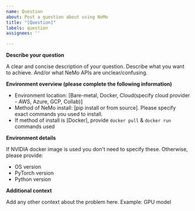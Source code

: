```yaml
---
name: Question
about: Post a question about using NeMo
title: "[Question]"
labels: question
assignees: ''

---
```


**Describe your question**

A clear and concise description of your question.
Describe what you want to achieve. And/or what NeMo APIs are unclear/confusing.


**Environment overview (please complete the following information)**

 - Environment location: [Bare-metal, Docker, Cloud(specify cloud provider - AWS, Azure, GCP, Collab)]
 - Method of NeMo install: [pip install or from source]. Please specify exact commands you used to install.
 - If method of install is [Docker], provide `docker pull` & `docker run` commands used

**Environment details**

If NVIDIA docker image is used you don't need to specify these.
Otherwise, please provide:
- OS version
- PyTorch version
- Python version

**Additional context**

Add any other context about the problem here.
Example: GPU model
